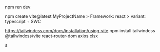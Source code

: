 npm ren dev

npm create vite@latest MyProjectName > Framework: react > variant: typescript + SWC

https://tailwindcss.com/docs/installation/using-vite
npm install tailwindcss @tailwindcss/vite react-router-dom axios clsx

s